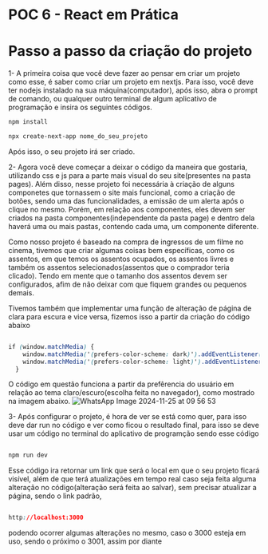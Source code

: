 # POC 6 - React em Prática

# Passo a passo da criação do projeto

1- A primeira coisa que você deve fazer ao pensar em criar um projeto como esse, é saber como criar um projeto em nextjs. Para isso, você deve ter nodejs instalado na sua máquina(computador), após isso, abra o prompt de comando, ou qualquer outro terminal de algum aplicativo de programação e insira os seguintes códigos.

  ```css
npm install

npx create-next-app nome_do_seu_projeto
```
Após isso, o seu projeto irá ser criado.

2- Agora você deve começar a deixar o código da maneira que gostaria, utilizando css e js para a parte mais visual do seu site(presentes na pasta pages). Além disso, nesse projeto foi necessária à criação de alguns componetes que tornassem o site mais funcional, como a criação de botões, sendo uma das funcionalidades, a emissão de um alerta após o clique no mesmo. Porém, em relação aos componentes, eles devem ser criados na pasta componentes(independente da pasta page) e dentro dela haverá uma ou mais pastas, contendo cada uma, um componente diferente. 

Como nosso projeto é baseado na compra de ingressos de um filme no cinema, tivemos que criar algumas coisas bem específicas, como os assentos, em que temos os assentos ocupados, os assentos livres e também os assentos selecionados(assentos que o comprador teria clicado). Tendo em mente que o tamanho dos assentos devem ser configurados, afim de não deixar com que fiquem grandes ou pequenos demais.

Tivemos também que implementar uma função de alteração de página de clara para escura e vice versa, fizemos isso a partir da criação do código abaixo

```css

if (window.matchMedia) {
    window.matchMedia('(prefers-color-scheme: dark)').addEventListener('change', applyColorScheme);
    window.matchMedia('(prefers-color-scheme: light)').addEventListener('change', applyColorScheme);
  }

```

O código em questão funciona a partir da prefêrencia do usuário em relação ao tema claro/escuro(escolha feita no navegador), como mostrado na imagem abaixo.
![WhatsApp Image 2024-11-25 at 09 56 53](https://github.com/user-attachments/assets/a3ea5c3e-f01a-457e-afa4-1a73c919d05c)


3- Após configurar o projeto, é hora de ver se está como quer, para isso deve dar run no código e ver como ficou o resultado final, para isso se deve usar um código no terminal do aplicativo de programção sendo esse código 

```css

npm run dev

```

Esse código ira retornar um link que será o local em que o seu projeto ficará visível, além de que terá atualizações em tempo real caso seja feita alguma alteração no código(alteração será feita ao salvar), sem precisar atualizar a página, sendo o link padrão,

```css

http://localhost:3000

```
podendo ocorrer algumas alterações no mesmo, caso o 3000 esteja em uso, sendo o próximo o 3001, assim por diante

